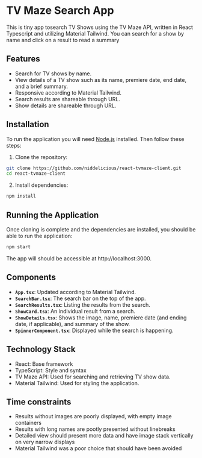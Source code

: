 # TV Maze Search App

This is tiny app tosearch  TV Shows using the TV Maze API, written in React Typescript and utilizing Material Tailwind. You can search for a show by name and click on a result to read a summary
## Features

- Search for TV shows by name.
- View details of a TV show such as its name, premiere date, end date, and a brief summary.
- Responsive according to Material Tailwind.
- Search results are shareable through URL.
- Show details are shareable through URL.

## Installation

To run the application you will need [Node.js](https://nodejs.org) installed. Then follow these steps:

1. Clone the repository:
```bash
git clone https://github.com/niddelicious/react-tvmaze-client.git
cd react-tvmaze-client
```

2. Install dependencies:
```bash
npm install
```

## Running the Application

Once cloning is complete and the dependencies are installed, you should be able to run the application:

```bash
npm start
```
The app will should be accessible at http://localhost:3000.
## Components

- **`App.tsx`**: Updated according to Material Tailwind.
- **`SearchBar.tsx`**: The search bar on the top of the app.
- **`SearchResults.tsx`**: Listing the results from the search.
- **`ShowCard.tsx`**: An individual result from a search.
- **`ShowDetails.tsx`**: Shows the image, name, premiere date (and ending date, if applicable), and summary of the show.
- **`SpinnerComponent.tsx`**: Displayed while the search is happening.

## Technology Stack

- React: Base framework
- TypeScript: Style and syntax
- TV Maze API: Used for searching and retrieving TV show data.
- Material Tailwind: Used for styling the application.

## Time constraints

- Results without images are poorly displayed, with empty image containers
- Results with long names are pootly presented without linebreaks
- Detailed view should present more data and have image stack vertically on very narrow displays
- Material Tailwind was a poor choice that should have been avoided